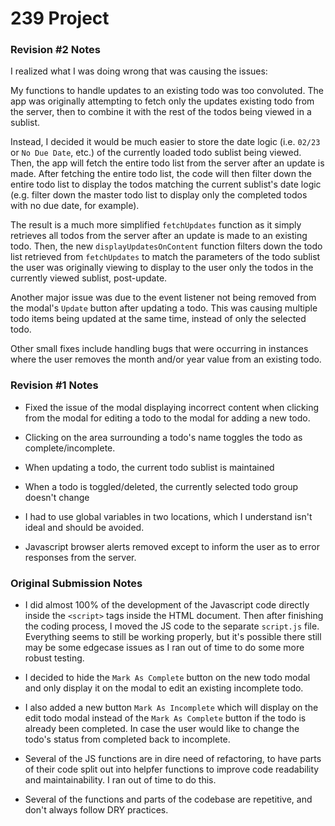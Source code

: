# 239 Project

### Revision #2 Notes

I realized what I was doing wrong that was causing the issues:

My functions to handle updates to an existing todo was too convoluted. The app was originally attempting to fetch only the updates existing todo from the server, then to combine it with the rest of the todos being viewed in a sublist.

Instead, I decided it would be much easier to store the date logic (i.e. `02/23` or `No Due Date`, etc.) of the currently loaded todo sublist being viewed. Then, the app will fetch the entire todo list from the server after an update is made. After fetching the entire todo list, the code will then filter down the entire todo list to display the todos matching the current sublist's date logic (e.g. filter down the master todo list to display only the completed todos with no due date, for example).

The result is a much more simplified `fetchUpdates` function as it simply retrieves all todos from the server after an update is made to an existing todo. Then, the new `displayUpdatesOnContent` function filters down the todo list retrieved from `fetchUpdates` to match the parameters of the todo sublist the user was originally viewing to display to the user only the todos in the currently viewed sublist, post-update.

Another major issue was due to the event listener not being removed from the modal's `Update` button after updating a todo. This was causing multiple todo items being updated at the same time, instead of only the selected todo. 

Other small fixes include handling bugs that were occurring in instances where the user removes the month and/or year value from an existing todo.


### Revision #1 Notes

* Fixed the issue of the modal displaying incorrect content when clicking from the modal for editing a todo to the modal for adding a new todo.

* Clicking on the area surrounding a todo's name toggles the todo as complete/incomplete.

* When updating a todo, the current todo sublist is maintained

* When a todo is toggled/deleted, the currently selected todo group doesn't change

* I had to use global variables in two locations, which I understand isn't ideal and should be avoided.

* Javascript browser alerts removed except to inform the user as to error responses from the server.


### Original Submission Notes

* I did almost 100% of the development of the Javascript code directly inside the `<script>` tags inside the HTML document. Then after finishing the coding process, I moved the JS code to the separate `script.js` file. Everything seems to still be working properly, but it's possible there still may be some edgecase issues as I ran out of time to do some more robust testing.

* I decided to hide the `Mark As Complete` button on the new todo modal and only display it on the modal to edit an existing incomplete todo.

* I also added a new button `Mark As Incomplete` which will display on the edit todo modal instead of the `Mark As Complete` button if the todo is already been completed. In case the user would like to change the todo's status from completed back to incomplete.

* Several of the JS functions are in dire need of refactoring, to have parts of their code split out into helpfer functions to improve code readability and maintainability. I ran out of time to do this.

* Several of the functions and parts of the codebase are repetitive, and don't always follow DRY practices. 
